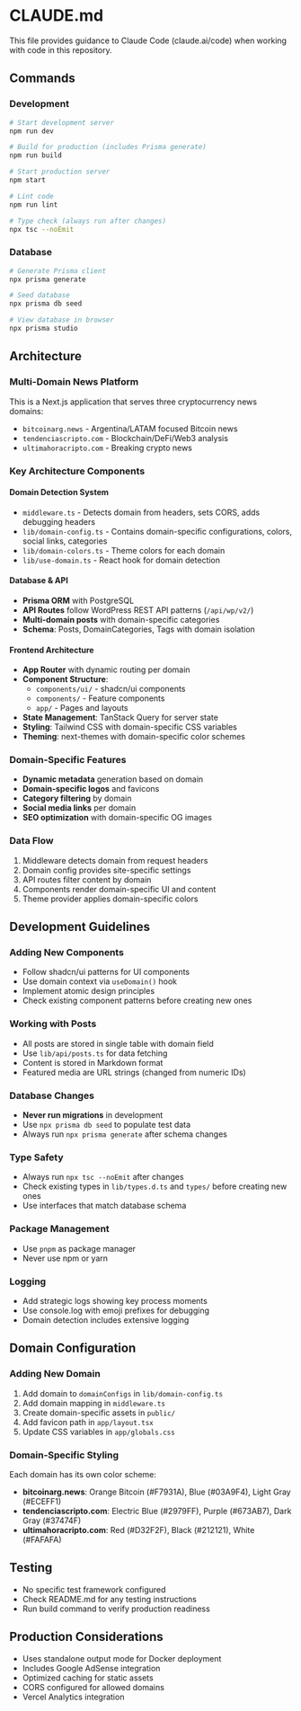 # CLAUDE.md

This file provides guidance to Claude Code (claude.ai/code) when working with code in this repository.

## Commands

### Development
```bash
# Start development server
npm run dev

# Build for production (includes Prisma generate)
npm run build

# Start production server
npm start

# Lint code
npm run lint

# Type check (always run after changes)
npx tsc --noEmit
```

### Database
```bash
# Generate Prisma client
npx prisma generate

# Seed database
npx prisma db seed

# View database in browser
npx prisma studio
```

## Architecture

### Multi-Domain News Platform
This is a Next.js application that serves three cryptocurrency news domains:
- `bitcoinarg.news` - Argentina/LATAM focused Bitcoin news
- `tendenciascripto.com` - Blockchain/DeFi/Web3 analysis
- `ultimahoracripto.com` - Breaking crypto news

### Key Architecture Components

#### Domain Detection System
- `middleware.ts` - Detects domain from headers, sets CORS, adds debugging headers
- `lib/domain-config.ts` - Contains domain-specific configurations, colors, social links, categories
- `lib/domain-colors.ts` - Theme colors for each domain
- `lib/use-domain.ts` - React hook for domain detection

#### Database & API
- **Prisma ORM** with PostgreSQL
- **API Routes** follow WordPress REST API patterns (`/api/wp/v2/`)
- **Multi-domain posts** with domain-specific categories
- **Schema**: Posts, DomainCategories, Tags with domain isolation

#### Frontend Architecture
- **App Router** with dynamic routing per domain
- **Component Structure**: 
  - `components/ui/` - shadcn/ui components
  - `components/` - Feature components
  - `app/` - Pages and layouts
- **State Management**: TanStack Query for server state
- **Styling**: Tailwind CSS with domain-specific CSS variables
- **Theming**: next-themes with domain-specific color schemes

### Domain-Specific Features
- **Dynamic metadata** generation based on domain
- **Domain-specific logos** and favicons
- **Category filtering** by domain
- **Social media links** per domain
- **SEO optimization** with domain-specific OG images

### Data Flow
1. Middleware detects domain from request headers
2. Domain config provides site-specific settings
3. API routes filter content by domain
4. Components render domain-specific UI and content
5. Theme provider applies domain-specific colors

## Development Guidelines

### Adding New Components
- Follow shadcn/ui patterns for UI components
- Use domain context via `useDomain()` hook
- Implement atomic design principles
- Check existing component patterns before creating new ones

### Working with Posts
- All posts are stored in single table with domain field
- Use `lib/api/posts.ts` for data fetching
- Content is stored in Markdown format
- Featured media are URL strings (changed from numeric IDs)

### Database Changes
- **Never run migrations** in development
- Use `npx prisma db seed` to populate test data
- Always run `npx prisma generate` after schema changes

### Type Safety
- Always run `npx tsc --noEmit` after changes
- Check existing types in `lib/types.d.ts` and `types/` before creating new ones
- Use interfaces that match database schema

### Package Management
- Use `pnpm` as package manager
- Never use npm or yarn

### Logging
- Add strategic logs showing key process moments
- Use console.log with emoji prefixes for debugging
- Domain detection includes extensive logging

## Domain Configuration

### Adding New Domain
1. Add domain to `domainConfigs` in `lib/domain-config.ts`
2. Add domain mapping in `middleware.ts`
3. Create domain-specific assets in `public/`
4. Add favicon path in `app/layout.tsx`
5. Update CSS variables in `app/globals.css`

### Domain-Specific Styling
Each domain has its own color scheme:
- **bitcoinarg.news**: Orange Bitcoin (#F7931A), Blue (#03A9F4), Light Gray (#ECEFF1)
- **tendenciascripto.com**: Electric Blue (#2979FF), Purple (#673AB7), Dark Gray (#37474F)  
- **ultimahoracripto.com**: Red (#D32F2F), Black (#212121), White (#FAFAFA)

## Testing
- No specific test framework configured
- Check README.md for any testing instructions
- Run build command to verify production readiness

## Production Considerations
- Uses standalone output mode for Docker deployment
- Includes Google AdSense integration
- Optimized caching for static assets
- CORS configured for allowed domains
- Vercel Analytics integration